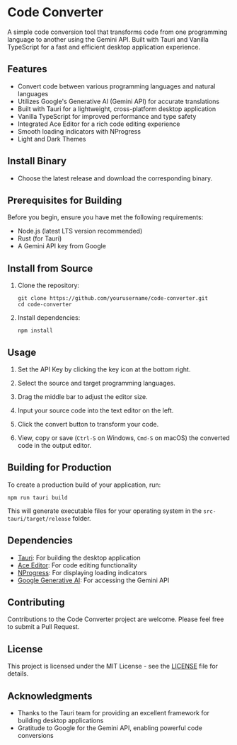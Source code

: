 # Code Converter

A simple code conversion tool that transforms code from one programming language to another using the Gemini API. Built with Tauri and Vanilla TypeScript for a fast and efficient desktop application experience.

## Features

- Convert code between various programming languages and natural languages
- Utilizes Google's Generative AI (Gemini API) for accurate translations
- Built with Tauri for a lightweight, cross-platform desktop application
- Vanilla TypeScript for improved performance and type safety
- Integrated Ace Editor for a rich code editing experience
- Smooth loading indicators with NProgress
- Light and Dark Themes

## Install Binary

- Choose the latest release and download the corresponding binary. 

## Prerequisites for Building

Before you begin, ensure you have met the following requirements:

- Node.js (latest LTS version recommended)
- Rust (for Tauri)
- A Gemini API key from Google

## Install from Source

1. Clone the repository:
   ```
   git clone https://github.com/yourusername/code-converter.git
   cd code-converter
   ```

2. Install dependencies:
   ```
   npm install
   ```

## Usage

1. Set the API Key by clicking the key icon at the bottom right. 

2. Select the source and target programming languages. 

3. Drag the middle bar to adjust the editor size. 

3. Input your source code into the text editor on the left.

4. Click the convert button to transform your code.

5. View, copy or save (`Ctrl-S` on Windows, `Cmd-S` on macOS) the converted code in the output editor.

## Building for Production

To create a production build of your application, run:

```
npm run tauri build
```

This will generate executable files for your operating system in the `src-tauri/target/release` folder.

## Dependencies

- [Tauri](https://tauri.app/): For building the desktop application
- [Ace Editor](https://ace.c9.io/): For code editing functionality
- [NProgress](https://ricostacruz.com/nprogress/): For displaying loading indicators
- [Google Generative AI](https://ai.google.dev/): For accessing the Gemini API

## Contributing

Contributions to the Code Converter project are welcome. Please feel free to submit a Pull Request.

## License

This project is licensed under the MIT License - see the [LICENSE](LICENSE) file for details.

## Acknowledgments

- Thanks to the Tauri team for providing an excellent framework for building desktop applications
- Gratitude to Google for the Gemini API, enabling powerful code conversions